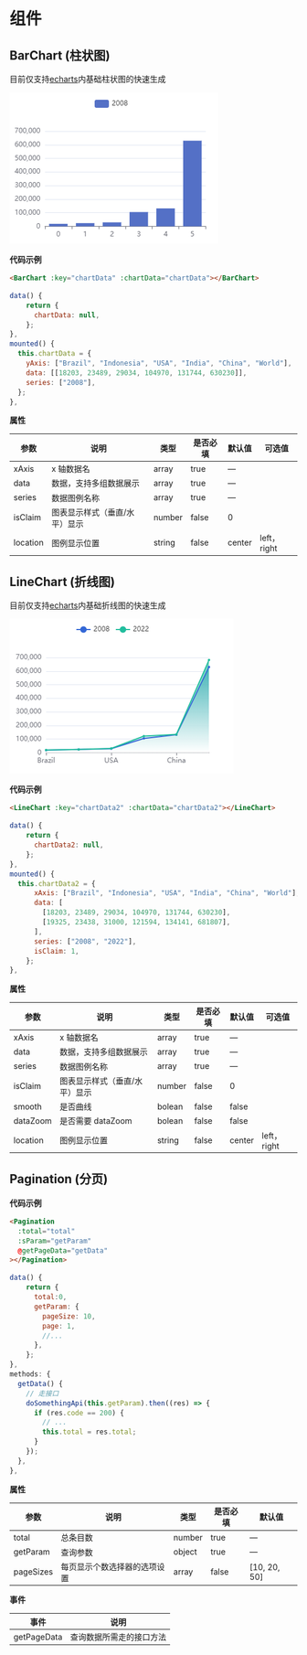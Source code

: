 # 组件

## BarChart (柱状图)

目前仅支持[echarts](https://echarts.apache.org/examples/zh/index.html#chart-type-bar)内基础柱状图的快速生成

<img src="../.vuepress/public/img/barChart1.png">

**代码示例**

```html
<BarChart :key="chartData" :chartData="chartData"></BarChart>
```

```js
data() {
    return {
      chartData: null,
    };
},
mounted() {
  this.chartData = {
    yAxis: ["Brazil", "Indonesia", "USA", "India", "China", "World"],
    data: [[18203, 23489, 29034, 104970, 131744, 630230]],
    series: ["2008"],
  };
},

```

**属性**

| 参数     | 说明                          | 类型   | 是否必填 | 默认值 | 可选值      |
| -------- | ----------------------------- | ------ | -------- | ------ | ----------- |
| xAxis    | x 轴数据名                    | array  | true     | —      |
| data     | 数据，支持多组数据展示        | array  | true     | —      |
| series   | 数据图例名称                  | array  | true     | —      |
| isClaim  | 图表显示样式（垂直/水平）显示 | number | false    | 0      |
| location | 图例显示位置                  | string | false    | center | left，right |

## LineChart (折线图)

目前仅支持[echarts](https://echarts.apache.org/examples/zh/index.html#chart-type-bar)内基础折线图的快速生成

<img src="../.vuepress/public/img/lineChart1.png">

**代码示例**

```html
<LineChart :key="chartData2" :chartData="chartData2"></LineChart>
```

```js
data() {
    return {
      chartData2: null,
    };
},
mounted() {
  this.chartData2 = {
      xAxis: ["Brazil", "Indonesia", "USA", "India", "China", "World"],
      data: [
        [18203, 23489, 29034, 104970, 131744, 630230],
        [19325, 23438, 31000, 121594, 134141, 681807],
      ],
      series: ["2008", "2022"],
      isClaim: 1,
    };
},

```

**属性**

| 参数     | 说明                          | 类型   | 是否必填 | 默认值 | 可选值      |
| -------- | ----------------------------- | ------ | -------- | ------ | ----------- |
| xAxis    | x 轴数据名                    | array  | true     | —      |             |
| data     | 数据，支持多组数据展示        | array  | true     | —      |             |
| series   | 数据图例名称                  | array  | true     | —      |             |
| isClaim  | 图表显示样式（垂直/水平）显示 | number | false    | 0      |             |
| smooth   | 是否曲线                      | bolean | false    | false  |             |
| dataZoom | 是否需要 dataZoom             | bolean | false    | false  |             |
| location | 图例显示位置                  | string | false    | center | left，right |

## Pagination (分页)

**代码示例**

```html
<Pagination
  :total="total"
  :sParam="getParam"
  @getPageData="getData"
></Pagination>
```

```js
data() {
    return {
      total:0,
      getParam: {
        pageSize: 10,
        page: 1,
        //...
      },
    };
},
methods: {
  getData() {
    // 走接口
    doSomethingApi(this.getParam).then((res) => {
      if (res.code == 200) {
        // ...
        this.total = res.total;
      }
    });
  },
},
```

**属性**

| 参数      | 说明                         | 类型   | 是否必填 | 默认值       |
| --------- | ---------------------------- | ------ | -------- | ------------ |
| total     | 总条目数                     | number | true     | —            |
| getParam  | 查询参数                     | object | true     | —            |
| pageSizes | 每页显示个数选择器的选项设置 | array  | false    | [10, 20, 50] |

**事件**

| 事件        | 说明                     |
| ----------- | ------------------------ |
| getPageData | 查询数据所需走的接口方法 |
